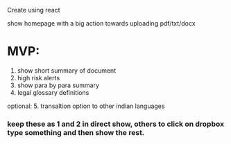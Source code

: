Create using react 

show homepage with a big action towards uploading pdf/txt/docx

# MVP:
1. show short summary of document
2. high risk alerts
3. show para by para summary
4. legal glossary definitions

optional:
5. transaltion option to other indian languages

### keep these as 1 and 2 in direct show, others to click on dropbox type something and then show the rest.